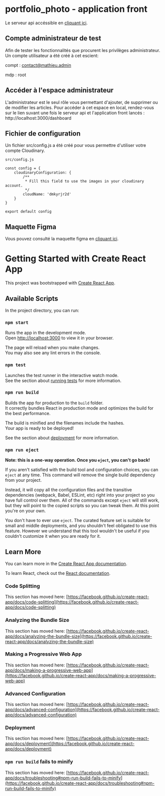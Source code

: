 # portfolio_photo - application front

Le serveur api accéssible en [cliquant ici](https://github.com/mathieuCstn/portfolio_photo_api_back).

## Compte administrateur de test
Afin de tester les fonctionnalités que procurent les privilèges administrateur. Un compte utilisateur a été créé à cet escient:

compt : contact@mathieu.admin

mdp   : root

## Accéder à l'espace administrateur
L'administrateur est le seul rôle vous permettant d'ajouter, de supprimer ou de modifier les articles.
Pour accéder à cet espace en local, rendez-vous sur le lien suvant une fois le serveur api et l'application front lancés : http://localhost:3000/dashboard

## Fichier de configuration
Un fichier src/config.js a été créé pour vous permettre d'utiliser votre compte Cloudinary.

`src/config.js`
```
const config = {
    cloudinaryConfiguration: {
        /**
         * Fill this field to use the images in your cloudinary account.
         */
        cloudName: 'dmkyrjr2d'
    }
}

export default config
```

## Maquette Figma
Vous pouvez consulté la maquette figma en [cliquant ici](https://www.figma.com/file/nwRXEbc6HkD2QxuD3fW2B0/Portfolio-%26-vente-photo?type=design&t=Pd7MG4vIJMKfKroQ-6).

# Getting Started with Create React App

This project was bootstrapped with [Create React App](https://github.com/facebook/create-react-app).

## Available Scripts

In the project directory, you can run:

### `npm start`

Runs the app in the development mode.\
Open [http://localhost:3000](http://localhost:3000) to view it in your browser.

The page will reload when you make changes.\
You may also see any lint errors in the console.

### `npm test`

Launches the test runner in the interactive watch mode.\
See the section about [running tests](https://facebook.github.io/create-react-app/docs/running-tests) for more information.

### `npm run build`

Builds the app for production to the `build` folder.\
It correctly bundles React in production mode and optimizes the build for the best performance.

The build is minified and the filenames include the hashes.\
Your app is ready to be deployed!

See the section about [deployment](https://facebook.github.io/create-react-app/docs/deployment) for more information.

### `npm run eject`

**Note: this is a one-way operation. Once you `eject`, you can't go back!**

If you aren't satisfied with the build tool and configuration choices, you can `eject` at any time. This command will remove the single build dependency from your project.

Instead, it will copy all the configuration files and the transitive dependencies (webpack, Babel, ESLint, etc) right into your project so you have full control over them. All of the commands except `eject` will still work, but they will point to the copied scripts so you can tweak them. At this point you're on your own.

You don't have to ever use `eject`. The curated feature set is suitable for small and middle deployments, and you shouldn't feel obligated to use this feature. However we understand that this tool wouldn't be useful if you couldn't customize it when you are ready for it.

## Learn More

You can learn more in the [Create React App documentation](https://facebook.github.io/create-react-app/docs/getting-started).

To learn React, check out the [React documentation](https://reactjs.org/).

### Code Splitting

This section has moved here: [https://facebook.github.io/create-react-app/docs/code-splitting](https://facebook.github.io/create-react-app/docs/code-splitting)

### Analyzing the Bundle Size

This section has moved here: [https://facebook.github.io/create-react-app/docs/analyzing-the-bundle-size](https://facebook.github.io/create-react-app/docs/analyzing-the-bundle-size)

### Making a Progressive Web App

This section has moved here: [https://facebook.github.io/create-react-app/docs/making-a-progressive-web-app](https://facebook.github.io/create-react-app/docs/making-a-progressive-web-app)

### Advanced Configuration

This section has moved here: [https://facebook.github.io/create-react-app/docs/advanced-configuration](https://facebook.github.io/create-react-app/docs/advanced-configuration)

### Deployment

This section has moved here: [https://facebook.github.io/create-react-app/docs/deployment](https://facebook.github.io/create-react-app/docs/deployment)

### `npm run build` fails to minify

This section has moved here: [https://facebook.github.io/create-react-app/docs/troubleshooting#npm-run-build-fails-to-minify](https://facebook.github.io/create-react-app/docs/troubleshooting#npm-run-build-fails-to-minify)
